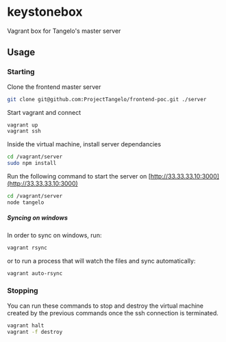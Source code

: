 # keystonebox
Vagrant box for Tangelo's master server

## Usage


### Starting
Clone the frontend master server
```bash
git clone git@github.com:ProjectTangelo/frontend-poc.git ./server
```
Start vagrant and connect
```bash
vagrant up
vagrant ssh
```

Inside the virtual machine, install server dependancies
```bash
cd /vagrant/server
sudo npm install
```
Run the following command to start the server on [http://33.33.33.10:3000](http://33.33.33.10:3000)

```bash
cd /vagrant/server
node tangelo
```

##### Syncing on windows
In order to sync on windows, run:
```bash
vagrant rsync
```
or to run a process that will watch the files and sync automatically:
```bash
vagrant auto-rsync
```


### Stopping
You can run these commands to stop and destroy the virtual machine created by the previous commands once the ssh connection is terminated.

```bash
vagrant halt
vagrant -f destroy
```

